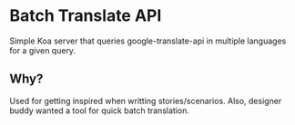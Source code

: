 # Batch Translate API

Simple Koa server that queries google-translate-api in multiple languages for a given query.

## Why?

Used for getting inspired when writting stories/scenarios. Also, designer buddy wanted a tool for quick
batch translation.